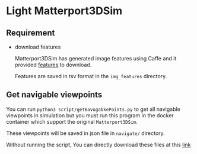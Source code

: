 # Light Matterport3DSim
## Requirement
- download features

    Matterport3DSim has generated image features using Caffe and it provided [features](https://github.com/peteanderson80/Matterport3DSimulator/tree/589d091b111333f9e9f9d6cfd021b2eb68435925#precomputing-resnet-image-features) to download.

    Features are saved in tsv format in the `img_features` directory.

## Get navigable viewpoints
You can run `python3 script/getBavugabkePoints.py` to get all navigable viewpoints in simulation but you must run this program in the docker container which support the original `Matterport3DSim`.

These viewpoints will be saved in json file in `navigate/` directory.

Without running the script, You can directly download these files at this [link](https://snsd0805.com/data/navigate.zip) 

